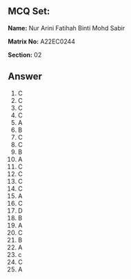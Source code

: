 ## MCQ Set:

**Name:** Nur Arini Fatihah Binti Mohd Sabir

**Matrix No:** A22EC0244

**Section:** 02

## Answer
1. C
2. C
3. C
4. C
5. A
6. B
7. C
8. C
9. B
10. A
11. C
12. C
13. C
14. C
15. A
16. C
17. D
18. B
19. A
20. C
21. B
22. A
23. c
24. C
25. A
